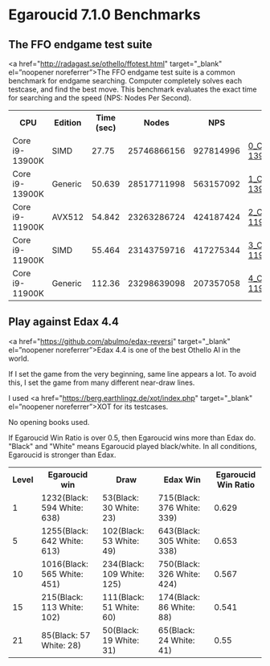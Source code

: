 # Egaroucid 7.1.0 Benchmarks

## The FFO endgame test suite

<a href="http://radagast.se/othello/ffotest.html" target="_blank" el=”noopener noreferrer”>The FFO endgame test suite</a> is a common benchmark for endgame searching. Computer completely solves each testcase, and find the best move. This benchmark evaluates the exact time for searching and the speed (NPS: Nodes Per Second).

<div class="table_wrapper">
<table>
<tr>
<th>CPU</th><th>Edition</th><th>Time (sec)</th><th>Nodes</th><th>NPS</th><th>File</th>
</tr>
<tr>
<td>Core i9-13900K</td><td>SIMD</td><td>27.75</td><td>25746866156</td><td>927814996</td><td><a href="./files/0_Core_i9-13900K_SIMD.txt">0_Core_i9-13900K_SIMD.txt</a></td>
</tr>
<tr>
<td>Core i9-13900K</td><td>Generic</td><td>50.639</td><td>28517711998</td><td>563157092</td><td><a href="./files/1_Core_i9-13900K_Generic.txt">1_Core_i9-13900K_Generic.txt</a></td>
</tr>
<tr>
<td>Core i9-11900K</td><td>AVX512</td><td>54.842</td><td>23263286724</td><td>424187424</td><td><a href="./files/2_Core_i9-11900K_AVX512.txt">2_Core_i9-11900K_AVX512.txt</a></td>
</tr>
<tr>
<td>Core i9-11900K</td><td>SIMD</td><td>55.464</td><td>23143759716</td><td>417275344</td><td><a href="./files/3_Core_i9-11900K_SIMD.txt">3_Core_i9-11900K_SIMD.txt</a></td>
</tr>
<tr>
<td>Core i9-11900K</td><td>Generic</td><td>112.36</td><td>23298639098</td><td>207357058</td><td><a href="./files/4_Core_i9-11900K_Generic.txt">4_Core_i9-11900K_Generic.txt</a></td>
</tr>
</table>
</div>





## Play against Edax 4.4

<a href="https://github.com/abulmo/edax-reversi" target="_blank" el=”noopener noreferrer”>Edax 4.4</a> is one of the best Othello AI in the world.

If I set the game from the very beginning, same line appears a lot. To avoid this, I set the game from many different near-draw lines.

I used <a href="https://berg.earthlingz.de/xot/index.php" target="_blank" el=”noopener noreferrer”>XOT</a> for its testcases.

No opening books used.

If Egaroucid Win Ratio is over 0.5, then Egaroucid wins more than Edax do. "Black" and "White" means Egaroucid played black/white. In all conditions, Egaroucid is stronger than Edax.

<div class="table_wrapper"><table>
<tr><th>Level</th><th>Egaroucid win</th><th>Draw</th><th>Edax Win</th><th>Egaroucid Win Ratio</th></tr>
<tr><td>1</td><td>1232(Black: 594 White: 638)</td><td>53(Black: 30 White: 23)</td><td>715(Black: 376 White: 339)</td><td>0.629</td></tr>
<tr><td>5</td><td>1255(Black: 642 White: 613)</td><td>102(Black: 53 White: 49)</td><td>643(Black: 305 White: 338)</td><td>0.653</td></tr>
<tr><td>10</td><td>1016(Black: 565 White: 451)</td><td>234(Black: 109 White: 125)</td><td>750(Black: 326 White: 424)</td><td>0.567</td></tr>
<tr><td>15</td><td>215(Black: 113 White: 102)</td><td>111(Black: 51 White: 60)</td><td>174(Black: 86 White: 88)</td><td>0.541</td></tr>
<tr><td>21</td><td>85(Black: 57 White: 28)</td><td>50(Black: 19 White: 31)</td><td>65(Black: 24 White: 41)</td><td>0.55</td></tr>
</table></div>



